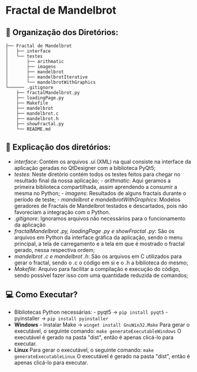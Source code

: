 # Fractal de Mandelbrot

## **📂 Organização dos Diretórios**:

```
├── Fractal de Mandelbrot
│   ├── interface
│   └── testes
│       ├── arithmatic
│       ├── imagens
│       ├── mandelbrot
│       ├── mandelbrotIterative
│       └── mandelbrotWithGraphics
└────── .gitignore
    ├── fractalMandelbrot.py
    ├── loadingPage.py
    ├── Makefile
    ├── mandelbrot
    ├── mandelbrot.c
    ├── mandelbrot.h
    ├── showFractal.py
    └── README.md
```

## **🤔 Explicação dos diretórios**:

- _interface_: Contém os arquivos .ui (XML) na qual consiste na interface da aplicação geradas no QtDesigner com a biblioteca PyQt5;
- _testes_: Neste diretório contém todos os testes feitos para chegar no resultado final da nossa aplicação; - _arithmatic_: Aqui geramos a primeira biblioteca compartilhada, assim aprendendo a consumir a mesma no Python; - _imagens_: Resultados de alguns fractais durante o período de teste; - _mandelbrot e mandelbrotWithGraphics_: Modelos geradores de Fractais de Mandelbrot testados e descartados, pois não favoreciam a integração com o Python.
- _.gitignore_: Ignoramos arquivos não necessários para o funcionamento da aplicação
- _fractalMandelbrot .py, loadingPage .py e showFractal .py_: São os arquivos em Python da interface gráfica da aplicação, sendo o menu principal, a tela de carregamento e a tela em que é mostrado o fractal gerado, nessa respectiva ordem;
- _mandelbrot .c e mandelbrot .h_: São os arquivos em C utilizados para gerar o fractal, sendo o .c o código em si e o .h a biblioteca do mesmo;
- _Makefile_: Arquivo para facilitar a compilação e execução do código, sendo possível fazer isso com uma quantidade reduzida de comandos;

## **💻 Como Executar?**

- Bibliotecas Python necessárias: - pyqt5 -> `pip install pyqt5` - pyinstaller -> `pip install pyinstaller`
- **Windows** - Instalar Make -> `winget install GnuWin32.Make`
  Para gerar o executável, o seguinte comando:
  `make generateExecutableWindows`
  O executável é gerado na pasta "dist", então é apenas clicá-lo para executar.
- **Linux**
  Para gerar o executável, o seguinte comando:
  `make generateExecutableLinux`
  O executável é gerado na pasta "dist", então é apenas clicá-lo para executar.
